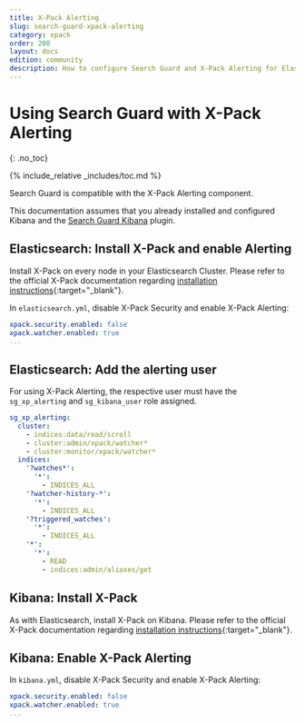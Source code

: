 ```yaml
---
title: X-Pack Alerting
slug: search-guard-xpack-alerting
category: xpack
order: 200
layout: docs
edition: community
description: How to configure Search Guard and X-Pack Alerting for Elasticsearch
---
```

<!---
Copryight 2017 floragunn GmbH
-->
# Using Search Guard with X-Pack Alerting
{: .no_toc}

{% include_relative _includes/toc.md %}

Search Guard is compatible with the X-Pack Alerting component. 

This documentation assumes that you already installed and configured Kibana and the [Search Guard Kibana](kibana_installation.md) plugin.

## Elasticsearch: Install X-Pack and enable Alerting

Install X-Pack on every node in your Elasticsearch Cluster. Please refer to the official X-Pack documentation regarding [installation instructions](https://www.elastic.co/guide/en/x-pack/current/installing-xpack.html){:target="_blank"}.

In `elasticsearch.yml`, disable X-Pack Security and enable X-Pack Alerting:

```yaml
xpack.security.enabled: false
xpack.watcher.enabled: true
...
```

## Elasticsearch: Add the alerting user

For using X-Pack Alerting, the respective user must have the `sg_xp_alerting` and `sg_kibana_user` role assigned.

```yaml
sg_xp_alerting:
  cluster:
    - indices:data/read/scroll
    - cluster:admin/xpack/watcher*
    - cluster:monitor/xpack/watcher*
  indices:
    '?watches*':
      '*':
        - INDICES_ALL
    '?watcher-history-*':
      '*':
        - INDICES_ALL
    '?triggered_watches':
      '*':
        - INDICES_ALL
    '*':
      '*':
        - READ
        - indices:admin/aliases/get
```

## Kibana: Install X-Pack

As with Elasticsearch, install X-Pack on Kibana. Please refer to the official X-Pack documentation regarding [installation instructions](https://www.elastic.co/guide/en/x-pack/current/installing-xpack.html){:target="_blank"}.
      
## Kibana: Enable X-Pack Alerting

In `kibana.yml`, disable X-Pack Security and enable X-Pack Alerting:


```yaml
xpack.security.enabled: false
xpack.watcher.enabled: true
...
```
